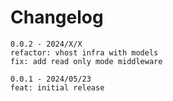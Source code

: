 # Changelog

```log
0.0.2 - 2024/X/X
refactor: vhost infra with models
fix: add read only mode middleware

0.0.1 - 2024/05/23
feat: initial release
```
